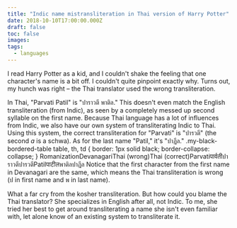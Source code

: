 ```yaml
---
title: "Indic name mistransliteration in Thai version of Harry Potter"
date: 2018-10-10T17:00:00.000Z
draft: false
toc: false
images:
tags:
  - languages
---
```


I read Harry Potter as a kid, and I couldn't shake the feeling that one character's name is a bit off. I couldn't quite pinpoint exactly why. Turns out, my hunch was right – the Thai translator used the wrong transliteration.

In Thai, "Parvati Patil" is "ปาราวตี พาติล." This doesn't even match the English transliteration (from Indic), as seen by a completely messed up second syllable on the first name. Because Thai language has a lot of influences from Indic, we also have our own system of transliterating Indic to Thai. Using this system, the correct transliteration for "Parvati" is "ปารวตี" (the second *a* is a schwa). As for the last name "Patil," it's "ปาฏีล."
.my-black-bordered-table table, th, td { border: 1px solid black; border-collapse: collapse; }
RomanizationDevanagariThai (wrong)Thai (correct)Parvatiपार्वतीปาราวตีปารวตีPatilपाटीलพาติลปาฏีล
Notice that the first character from the first name in Devanagari are the same, which means the Thai transliteration is wrong (ป in first name and พ in last name).

What a far cry from the kosher transliteration. But how could you blame the Thai translator? She specializes in English after all, not Indic. To me, she tried her best to get around transliterating a name she isn't even familiar with, let alone know of an existing system to transliterate it.

